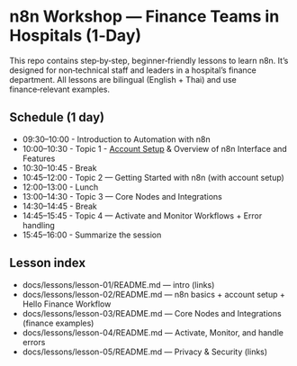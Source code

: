 # n8n Workshop — Finance Teams in Hospitals (1‑Day)

This repo contains step‑by‑step, beginner‑friendly lessons to learn n8n. It’s designed for non‑technical staff and leaders in a hospital’s finance department. All lessons are bilingual (English + Thai) and use finance‑relevant examples.

## Schedule (1 day)
- 09:30–10:00 - Introduction to Automation with n8n 
- 10:00–10:30 - Topic 1 - [Account Setup](/docs/lessons/lesson-02/register.md) & Overview of n8n Interface and Features
- 10:30–10:45 - Break
- 10:45–12:00 - Topic 2 — Getting Started with n8n (with account setup)
- 12:00–13:00 - Lunch
- 13:00–14:30 - Topic 3 — Core Nodes and Integrations
- 14:30–14:45 - Break
- 14:45–15:45 - Topic 4 — Activate and Monitor Workflows + Error handling
- 15:45–16:00 - Summarize the session

## Lesson index
- docs/lessons/lesson-01/README.md — intro (links)
- docs/lessons/lesson-02/README.md — n8n basics + account setup + Hello Finance Workflow
- docs/lessons/lesson-03/README.md — Core Nodes and Integrations (finance examples)
- docs/lessons/lesson-04/README.md — Activate, Monitor, and handle errors
- docs/lessons/lesson-05/README.md — Privacy & Security (links)

